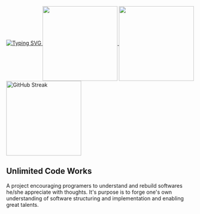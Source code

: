 <a href="https://github.com/TimePrinciple">
  <img src="https://readme-typing-svg.demolab.com?font=Fira+Code&size=48&pause=1000&vCenter=true&width=700&lines=Unlimited+Code+Works;Time+Principle;Ruoqing+He" alt="Typing SVG" />
</a>

<a href="https://github.com/TimePrinciple">
  <img height=200 align="center" src="https://github-readme-stats.vercel.app/api?username=TimePrinciple&show_icons=true&theme=transparent&hide=stars,prs&show=reviews,prs_merged&custom_title=TimePrinciple&rank_icon=github" />
</a>
<a href="https://github.com/TimePrinciple">
  <img height=200 align="center" src="https://github-readme-stats.vercel.app/api/top-langs/?username=TimePrinciple&layout=compact&theme=transparent&langs_count=8&card_width=320" />
</a>

<a href="https://github.com/TimePrinciple">
  <img height=200 align="center" src="https://streak-stats.demolab.com?user=TimePrinciple&theme=transparent&exclude_days=Sun%2CSat&card_width=800" alt="GitHub Streak" />
</a>

## Unlimited Code Works

A project encouraging programers to understand and rebuild softwares he/she appreciate with thoughts. It's purpose is to forge one's own understanding of software structuring and implementation and enabling great talents.
